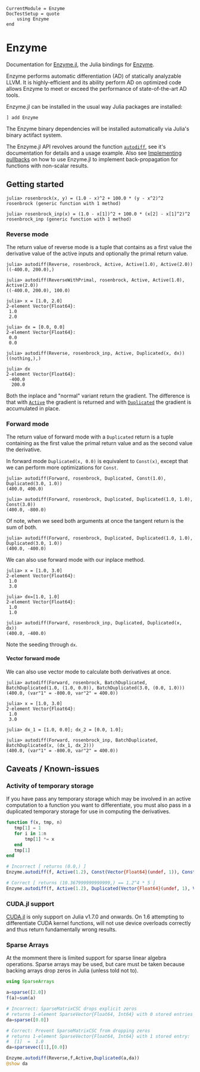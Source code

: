 ```@meta
CurrentModule = Enzyme
DocTestSetup = quote
    using Enzyme
end
```

# Enzyme

Documentation for [Enzyme.jl](https://github.com/EnzymeAD/Enzyme.jl), the Julia bindings for [Enzyme](https://github.com/EnzymeAD/enzyme).

Enzyme performs automatic differentiation (AD) of statically analyzable LLVM. It is highly-efficient and its ability perform AD on optimized code allows Enzyme to meet or exceed the performance of state-of-the-art AD tools.

Enzyme.jl can be installed in the usual way Julia packages are installed:

```
] add Enzyme
```

The Enzyme binary dependencies will be installed automatically via Julia's binary actifact system.

The Enzyme.jl API revolves around the function [`autodiff`](@ref), see it's documentation for details and a usage example. Also see [Implementing pullbacks](@ref) on how to use Enzyme.jl to implement back-propagation for functions with non-scalar results.

## Getting started

```jldoctest rosenbrock
julia> rosenbrock(x, y) = (1.0 - x)^2 + 100.0 * (y - x^2)^2
rosenbrock (generic function with 1 method)

julia> rosenbrock_inp(x) = (1.0 - x[1])^2 + 100.0 * (x[2] - x[1]^2)^2
rosenbrock_inp (generic function with 1 method)
```

### Reverse mode

The return value of reverse mode is a tuple that contains as a first value
the derivative value of the active inputs and optionally the primal return value.

```jldoctest rosenbrock
julia> autodiff(Reverse, rosenbrock, Active, Active(1.0), Active(2.0))
((-400.0, 200.0),)

julia> autodiff(ReverseWithPrimal, rosenbrock, Active, Active(1.0), Active(2.0))
((-400.0, 200.0), 100.0)
```

```jldoctest rosenbrock
julia> x = [1.0, 2.0]
2-element Vector{Float64}:
 1.0
 2.0

julia> dx = [0.0, 0.0]
2-element Vector{Float64}:
 0.0
 0.0

julia> autodiff(Reverse, rosenbrock_inp, Active, Duplicated(x, dx))
((nothing,),)

julia> dx
2-element Vector{Float64}:
 -400.0
  200.0
```

Both the inplace and "normal" variant return the gradient. The difference is that with
[`Active`](@ref) the gradient is returned and with [`Duplicated`](@ref) the gradient is accumulated in place.

### Forward mode
The return value of forward mode with a `Duplicated` return is a tuple containing as the first value
the primal return value and as the second value the derivative.

In forward mode `Duplicated(x, 0.0)` is equivalent to `Const(x)`,
except that we can perform more optimizations for `Const`.

```jldoctest rosenbrock
julia> autodiff(Forward, rosenbrock, Duplicated, Const(1.0), Duplicated(3.0, 1.0))
(400.0, 400.0)

julia> autodiff(Forward, rosenbrock, Duplicated, Duplicated(1.0, 1.0), Const(3.0))
(400.0, -800.0)
```

Of note, when we seed both arguments at once the tangent return is the sum of both.

```jldoctest rosenbrock
julia> autodiff(Forward, rosenbrock, Duplicated, Duplicated(1.0, 1.0), Duplicated(3.0, 1.0))
(400.0, -400.0)
```

We can also use forward mode with our inplace method.

```jldoctest rosenbrock
julia> x = [1.0, 3.0]
2-element Vector{Float64}:
 1.0
 3.0

julia> dx=[1.0, 1.0]
2-element Vector{Float64}:
 1.0
 1.0

julia> autodiff(Forward, rosenbrock_inp, Duplicated, Duplicated(x, dx))
(400.0, -400.0)
```

Note the seeding through `dx`.

#### Vector forward mode

We can also use vector mode to calculate both derivatives at once.

```jldoctest rosenbrock
julia> autodiff(Forward, rosenbrock, BatchDuplicated, BatchDuplicated(1.0, (1.0, 0.0)), BatchDuplicated(3.0, (0.0, 1.0)))
(400.0, (var"1" = -800.0, var"2" = 400.0))

julia> x = [1.0, 3.0]
2-element Vector{Float64}:
 1.0
 3.0

julia> dx_1 = [1.0, 0.0]; dx_2 = [0.0, 1.0];

julia> autodiff(Forward, rosenbrock_inp, BatchDuplicated, BatchDuplicated(x, (dx_1, dx_2)))
(400.0, (var"1" = -800.0, var"2" = 400.0))
```

## Caveats / Known-issues

### Activity of temporary storage

If you have pass any temporary storage which may be involved in an active computation to a function you want to differentiate, you must also pass in a duplicated temporary storage for use in computing the derivatives. 

```julia
function f(x, tmp, n)
   tmp[1] = 1
   for i in 1:n
	   tmp[1] *= x
   end
   tmp[1]
end

# Incorrect [ returns (0.0,) ]
Enzyme.autodiff(f, Active(1.2), Const(Vector{Float64}(undef, 1)), Const(5))

# Correct [ returns (10.367999999999999,) == 1.2^4 * 5 ]
Enzyme.autodiff(f, Active(1.2), Duplicated(Vector{Float64}(undef, 1), Vector{Float64}(undef, 1)), Const(5))
```

### CUDA.jl support

[CUDA.jl](https://github.com/JuliaGPU/CUDA.jl) is only support on Julia v1.7.0 and onwards. On 1.6 attempting to differentiate CUDA kernel functions, will not use device overloads
correctly and thus return fundamentally wrong results.

### Sparse Arrays

At the momment there is limited support for sparse linear algebra operations. Sparse arrays may be used, but care must be taken because backing arrays drop zeros in Julia (unless told not to).

```julia
using SparseArrays

a=sparse([2.0])
f(a)=sum(a)

# Incorrect: SparseMatrixCSC drops explicit zeros
# returns 1-element SparseVector{Float64, Int64} with 0 stored entries
da=sparse([0.0])

# Correct: Prevent SparseMatrixCSC from dropping zeros
# returns 1-element SparseVector{Float64, Int64} with 1 stored entry:
#  [1]  =  1.0
da=sparsevec([1],[0.0])

Enzyme.autodiff(Reverse,f,Active,Duplicated(a,da))
@show da
```
